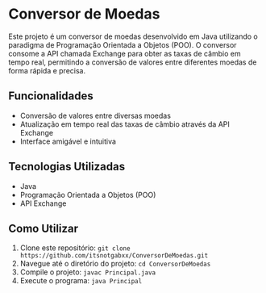 # Conversor de Moedas

Este projeto é um conversor de moedas desenvolvido em Java utilizando o paradigma de Programação Orientada a Objetos (POO). O conversor consome a API chamada Exchange para obter as taxas de câmbio em tempo real, permitindo a conversão de valores entre diferentes moedas de forma rápida e precisa.

## Funcionalidades

- Conversão de valores entre diversas moedas
- Atualização em tempo real das taxas de câmbio através da API Exchange
- Interface amigável e intuitiva

## Tecnologias Utilizadas

- Java
- Programação Orientada a Objetos (POO)
- API Exchange

## Como Utilizar

1. Clone este repositório: `git clone https://github.com/itsnotgabxx/ConversorDeMoedas.git`
2. Navegue até o diretório do projeto: `cd ConversorDeMoedas`
3. Compile o projeto: `javac Principal.java`
4. Execute o programa: `java Principal`
